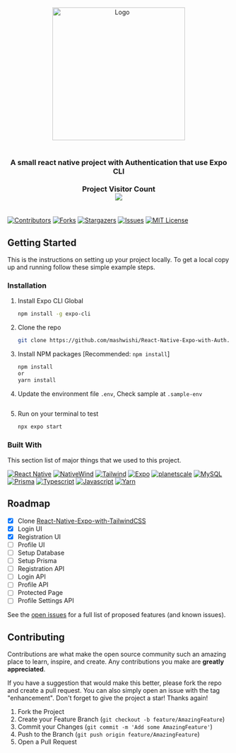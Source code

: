 <br />
<div align="center">
<br />
  <a href="https://github.com/mashwishi/React-Native-Expo-with-Auth">
    <img src="https://i.imgur.com/BqGt0UV.png" alt="Logo" width="300">
  </a>
<br /><br />
  <h3 align="center"React-Native-Expo-with-Auth</h3>
  <p align="center">
	A small react native project with Authentication that use Expo CLI
   <br/><br/>
   Project Visitor Count<br>
   <img src="https://profile-counter.glitch.me/React-Native-Expo-with-Auth/count.svg" />
   <br/><br/>
  </p>
</div>

[![Contributors][contributors-shield]][contributors-url]
[![Forks][forks-shield]][forks-url]
[![Stargazers][stars-shield]][stars-url]
[![Issues][issues-shield]][issues-url]
[![MIT License][license-shield]][license-url]

<!-- GETTING STARTED -->

## Getting Started

This is the instructions on setting up your project locally.
To get a local copy up and running follow these simple example steps.

### Installation

1. Install Expo CLI Global
   ```sh
   npm install -g expo-cli
   ```
2. Clone the repo
   ```sh
   git clone https://github.com/mashwishi/React-Native-Expo-with-Auth.git
   ```
3. Install NPM packages [Recommended: `npm install`]
   ```sh
   npm install
   or
   yarn install
   ```
4. Update the environment file `.env`, Check sample at `.sample-env`

   ```sh

   ```

5. Run on your terminal to test
   ```sh
   npx expo start
   ```

### Built With

This section list of major things that we used to this project.

[![React Native][reactnative]][reactnative-url]
[![NativeWind][nativewind]][nativewind-url]
[![Tailwind][tailwind]][tailwind-url]
[![Expo][expo]][expo-url]
[![planetscale][planetscale]][planetscale-url]
[![MySQL][mysql]][mysql-url]
[![Prisma][prisma]][prisma-url]
[![Typescript][typescript]][typescript-url]
[![Javascript][javascript]][javascript-url]
[![Yarn][yarn]][yarn-url]

 <!-- ROADMAP -->

## Roadmap

- [x] Clone [React-Native-Expo-with-TailwindCSS](https://github.com/mashwishi/React-Native-Expo-with-TailwindCSS "React-Native-Expo-with-TailwindCSS")
- [x] Login UI
- [x] Registration UI
- [ ] Profile UI
- [ ] Setup Database
- [ ] Setup Prisma
- [ ] Registration API
- [ ] Login API
- [ ] Profile API
- [ ] Protected Page
- [ ] Profile Settings API

See the [open issues](https://github.com/mashwishi/kohee/issues) for a full list of proposed features (and known issues).

<!-- CONTRIBUTING -->

## Contributing

Contributions are what make the open source community such an amazing place to learn, inspire, and create. Any contributions you make are **greatly appreciated**.

If you have a suggestion that would make this better, please fork the repo and create a pull request. You can also simply open an issue with the tag "enhancement".
Don't forget to give the project a star! Thanks again!

1. Fork the Project
2. Create your Feature Branch (`git checkout -b feature/AmazingFeature`)
3. Commit your Changes (`git commit -m 'Add some AmazingFeature'`)
4. Push to the Branch (`git push origin feature/AmazingFeature`)
5. Open a Pull Request

<!-- MARKDOWN LINKS & IMAGES -->
<!-- https://www.markdownguide.org/basic-syntax/#reference-style-links -->

[contributors-shield]: https://img.shields.io/github/contributors/mashwishi/React-Native-Expo-with-Auth.svg?style=for-the-badge
[contributors-url]: https://github.com/mashwishi/React-Native-Expo-with-Auth/graphs/contributors
[forks-shield]: https://img.shields.io/github/forks/mashwishi/React-Native-Expo-with-Auth.svg?style=for-the-badge
[forks-url]: https://github.com/mashwishi/React-Native-Expo-with-Auth/network/members
[stars-shield]: https://img.shields.io/github/stars/mashwishi/React-Native-Expo-with-Auth.svg?style=for-the-badge
[stars-url]: https://github.com/mashwishi/React-Native-Expo-with-Auth/stargazers
[issues-shield]: https://img.shields.io/github/issues/mashwishi/React-Native-Expo-with-Auth.svg?style=for-the-badge
[issues-url]: https://github.com/mashwishi/React-Native-Expo-with-Auth/issues
[license-shield]: https://img.shields.io/github/license/mashwishi/React-Native-Expo-with-Auth.svg?style=for-the-badge
[license-url]: https://github.com/mashwishi/React-Native-Expo-with-Auth/blob/main/LICENSE
[reactnative]: https://img.shields.io/badge/React_Native-20232A?style=for-the-badge&logo=react&logoColor=61DAFB
[reactnative-url]: https://reactnative.dev/
[nativewind]: https://img.shields.io/badge/NativeWind-20232A?style=for-the-badge&logo=react&logoColor=61DAFB
[nativewind-url]: https://www.nativewind.dev/quick-starts/expo
[tailwind]: https://img.shields.io/badge/Tailwind-0EA5E9?style=for-the-badge&logo=TailwindCSS&logoColor=white
[tailwind-url]: https://tailwindcss.com/
[expo]: https://img.shields.io/badge/Expo-FFFFFF?style=for-the-badge&logo=Expo&logoColor=01001F
[expo-url]: https://expo.io/
[mysql]: https://img.shields.io/badge/MySQL-F29111?style=for-the-badge&logo=MySQL&logoColor=3E6E93
[mysql-url]: https://www.mysql.com/
[prisma]: https://img.shields.io/badge/Prisma-FFFFFF?style=for-the-badge&logo=Prisma&logoColor=01001F
[prisma-url]: https://www.prisma.io/
[planetscale]: https://img.shields.io/badge/planetscale-01001F?style=for-the-badge&logo=planetscale&logoColor=FFFFFF
[planetscale-url]: https://planetscale.com/
[typescript]: https://img.shields.io/badge/Typescript-3178C6?style=for-the-badge&logo=Typescript&logoColor=FFFFFF
[typescript-url]: https://www.typescriptlang.org/
[javascript]: https://img.shields.io/badge/Javascript-EAD51C?style=for-the-badge&logo=Javascript&logoColor=01001F
[javascript-url]: https://youtu.be/dQw4w9WgXcQ
[yarn]: https://img.shields.io/badge/Yarn-2C8EBB?style=for-the-badge&logo=Yarn&logoColor=FFFFFF
[yarn-url]: https://classic.yarnpkg.com/lang/en/docs/install/
